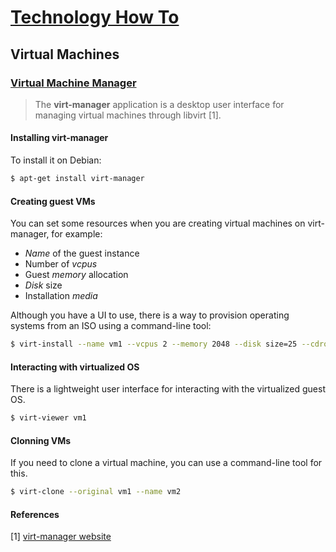 # [Technology How To](/readme.md)

## Virtual Machines

### [Virtual Machine Manager](/virt-manager.md)

> The **virt-manager** application is a desktop user interface for managing virtual machines through libvirt [1].

#### Installing virt-manager

To install it on Debian:

```sh
$ apt-get install virt-manager
```

#### Creating guest VMs

You can set some resources when you are creating virtual machines on virt-manager, for example:

- *Name* of the guest instance
- Number of *vcpus*
- Guest *memory* allocation
- *Disk* size
- Installation *media*

Although you have a UI to use, there is a way to provision operating systems from an ISO using a command-line tool:

```sh
$ virt-install --name vm1 --vcpus 2 --memory 2048 --disk size=25 --cdrom /home/iso/some-os.iso
```

#### Interacting with virtualized OS

There is a lightweight user interface for interacting with the virtualized guest OS.

```sh
$ virt-viewer vm1
```

#### Clonning VMs

If you need to clone a virtual machine, you can use a command-line tool for this.

```sh
$ virt-clone --original vm1 --name vm2
```

#### References

[1] [virt-manager website](https://virt-manager.org/)
